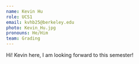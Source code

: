 ```yaml
---
name: Kevin Hu
role: UCS1
email: kvhb25@berkeley.edu
photo: Kevin_Hu.jpg
pronouns: He/Him
team: Grading
---
```

Hi! Kevin here, I am looking forward to this semester!